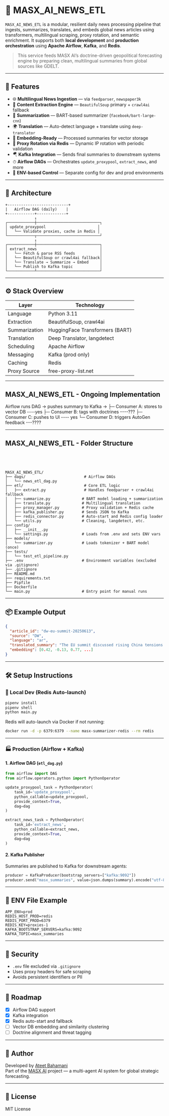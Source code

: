 # 🧠 MASX_AI_NEWS_ETL

`MASX_AI_NEWS_ETL` is a modular, resilient daily news processing pipeline that ingests, summarizes, translates, and embeds global news articles using transformers, multilingual scraping, proxy rotation, and semantic enrichment. It supports both **local development** and **production orchestration** using **Apache Airflow**, **Kafka**, and **Redis**.

> This service feeds MASX AI’s doctrine-driven geopolitical forecasting engine by preparing clean, multilingual summaries from global sources like GDELT.

---

## 🚀 Features

- 🌐 **Multilingual News Ingestion** — via `feedparser`, `newspaper3k`
- 🧽 **Content Extraction Engine** — `BeautifulSoup` primary + `crawl4ai` fallback
- 🧠 **Summarization** — BART-based summarizer (`facebook/bart-large-cnn`)
- 🌍 **Translation** — Auto-detect language + translate using `deep-translator`
- 🧭 **Embedding-Ready** — Processed summaries for vector storage
- 🔁 **Proxy Rotation via Redis** — Dynamic IP rotation with periodic validation
- 🪂 **Kafka Integration** — Sends final summaries to downstream systems
- ⏱ **Airflow DAGs** — Orchestrates `update_proxypool`, `extract_news`, and more
- 📡 **ENV-based Control** — Separate config for dev and prod environments

---

## 🧱 Architecture

```text
+---------------------------+
|   Airflow DAG (daily)    |
+------------+-------------+
             ↓
┌────────────┼────────────────────────────┐
│ update_proxypool                       │
│   └── Validate proxies, cache in Redis │
└────────────┬────────────────────────────┘
             ↓
┌────────────┼────────────────────────────┐
│ extract_news                            │
│   └── Fetch & parse RSS feeds           │
│   └── BeautifulSoup or crawl4ai fallback│
│   └── Translate → Summarize → Embed     │
│   └── Publish to Kafka topic            │
└────────────┴────────────────────────────┘
```

---

## ⚙️ Stack Overview

| Layer         | Technology                          |
|---------------|-------------------------------------|
| Language      | Python 3.11                         |
| Extraction    | BeautifulSoup, crawl4ai             |
| Summarization | HuggingFace Transformers (BART)     |
| Translation   | Deep Translator, langdetect         |
| Scheduling    | Apache Airflow                      |
| Messaging     | Kafka (prod only)                   |
| Caching       | Redis                               |
| Proxy Source  | free-proxy-list.net                 |

---
##  MASX_AI_NEWS_ETL - Ongoing Implementation

Airflow runs DAG → pushes summary to Kafka →
  ├─ Consumer A: stores to vector DB  ----yes 
  ├─ Consumer B: tags with doctrines  ----??? 
  ├─ Consumer C: pushes to UI  ---- yes 
  └─ Consumer D: triggers AutoGen feedback ---????

---

##  MASX_AI_NEWS_ETL - Folder Structure

```




MASX_AI_NEWS_ETL/
├── dags/                          # Airflow DAGs
│   └── news_etl_dag.py
├── etl/                           # Core ETL logic
│   ├── extract.py                 # Handles feedparser + crawl4ai fallback
│   ├── summarize.py              # BART model loading + summarization
│   ├── translate.py              # Multilingual translation
│   ├── proxy_manager.py          # Proxy validation + Redis cache
│   ├── kafka_publisher.py        # Sends JSON to Kafka
│   ├── redis_connector.py        # Auto-start and Redis config loader
│   └── utils.py                  # Cleaning, langdetect, etc.
├── config/
│   ├── __init__.py
│   └── settings.py               # Loads from .env and sets ENV vars
├── models/
│   └── summarizer.py             # Loads tokenizer + BART model (once)
├── tests/
│   └── test_etl_pipeline.py
├── .env                          # Environment variables (excluded via .gitignore)
├── .gitignore
├── README.md
├── requirements.txt
├── Pipfile
├── Dockerfile
└── main.py                       # Entry point for manual runs

```
---

## 📦 Example Output

```json
{
  "article_id": "dw-eu-summit-20250613",
  "source": "DW",
  "language": "ar",
  "translated_summary": "The EU summit discussed rising China tensions...",
  "embedding": [0.42, -0.13, 0.77, ...]
}
```

---

## 🛠️ Setup Instructions

### 🧪 Local Dev (Redis Auto-launch)

```bash
pipenv install
pipenv shell
python main.py
```

Redis will auto-launch via Docker if not running:
```bash
docker run -d -p 6379:6379 --name masx-summarizer-redis --rm redis
```

---

### 🏭 Production (Airflow + Kafka)

#### 1. Airflow DAG (`etl_dag.py`)
```python
from airflow import DAG
from airflow.operators.python import PythonOperator

update_proxypool_task = PythonOperator(
    task_id='update_proxypool',
    python_callable=update_proxypool,
    provide_context=True,
    dag=dag
)

extract_news_task = PythonOperator(
    task_id='extract_news',
    python_callable=extract_news,
    provide_context=True,
    dag=dag
)
```

#### 2. Kafka Publisher
Summaries are published to Kafka for downstream agents:
```python
producer = KafkaProducer(bootstrap_servers=["kafka:9092"])
producer.send("masx_summaries", value=json.dumps(summary).encode("utf-8"))
```

---

## 📁 ENV File Example

```env
APP_ENV=prod
REDIS_HOST_PROD=redis
REDIS_PORT_PROD=6379
REDIS_KEY=proxies-1
KAFKA_BOOTSTRAP_SERVERS=kafka:9092
KAFKA_TOPIC=masx_summaries
```

---

## 🔐 Security

- `.env` file excluded via `.gitignore`
- Uses proxy headers for safe scraping
- Avoids persistent identifiers or PII

---

## 🧠 Roadmap

- [x] Airflow DAG support
- [x] Kafka integration
- [x] Redis auto-start and fallback
- [ ] Vector DB embedding and similarity clustering
- [ ] Doctrine alignment and threat tagging

---

## 🙌 Author

Developed by [Ateet Bahamani](https://ateetai.vercel.app)  
Part of the [MASX AI](https://masxai.com) project — a multi-agent AI system for global strategic forecasting.

---

## 🪪 License

MIT License
